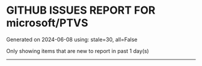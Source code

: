 
# GITHUB ISSUES REPORT FOR microsoft/PTVS


Generated on 2024-06-08 using: stale=30, all=False


Only showing items that are new to report in past 1 day(s)


---
